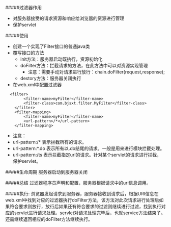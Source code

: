 
#####过滤器作用
+ 对服务器接受的请求资源和响应给浏览器的资源进行管理
+ 保护servlet

#####使用
+ 创建一个实现了Filter接口的普通java类
+ 覆写接口的方法
  - init方法：服务器启动既执行，资源初始化
  - doFilter方法：拦截请求的方法，在此方法中可以对资源实现管理
    - 注意：需要手动对请求进行放行：chain.doFilter(request,response);
  - destory方法：服务器关闭执行
+ 在web.xml中配置过滤器
```
  <filter>
	  	<filter-name>myFilter</filter-name>
	  	<filter-class>com.bjsxt.filter.MyFilter</filter-class>
	</filter>
	<filter-mapping>
		<filter-name>myFilter</filter-name>
		<url-pattern>/*</url-pattern>
	</filter-mapping>
```
  - 注意：
  - url-pattern:/* 表示拦截所有的请求。
  - url-pattern:*.do 表示所有以.do结尾的请求。一般是用来进行模块拦截处理。
  - url-pattern:/ts 表示拦截指定url的请求。针对某个servlet的请求进行拦截，保护servlet。

#####生命周期
服务器启动到服务器关闭

#####总结
过滤器程序员声明和配置，服务器根据请求中的uri信息调用。

#####执行:
浏览器发起请求到服务器，服务器接收到请求后，根据URI信息在web.xml中找到对应的过滤器执行doFilter方法，该方法对此次请求进行处理后如果符合要求则放行，放行后如果还有符合要求的过滤则继续进行过滤，找到执行对应的servlet进行请求处理。servlet对请求处理完毕后，也就service方法结束了。还需继续返回相应的doFilter方法继续执行。
